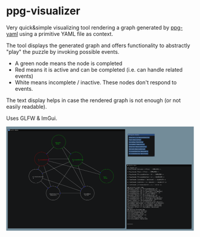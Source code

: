 # ppg-visualizer



Very quick&simple visualizing tool rendering a graph generated by [ppg-yaml](https://github.com/dAmihl/ppg-yaml/) using a primitive YAML file as context.

The tool displays the generated graph and offers functionality to abstractly "play" the puzzle by invoking possible events.

* A green node means the node is completed
* Red means it is active and can be completed (i.e. can handle related events)
* White means incomplete / inactive. These nodes don't respond to events.

The text display helps in case the rendered graph is not enough (or not easily readable).

Uses GLFW & ImGui.

![Screenshot of first version](\doc\screen0.PNG)